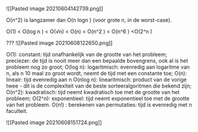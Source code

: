 ![[Pasted image 20210604142739.png]]
   

O(n^2) is langzamer dan O(n log⁡n ) (voor grote n, in de worst-case).

O(1) < O(log ⁡n ) < O(√n) < O(n) < O(n^2 ) < O(n^6 ) <O(2^n )

???
![[Pasted image 20210608122650.png]]

O(1): constant: tijd onafhankelijk van de grootte van het probleem; preciezer: de tijd is nooit meer dan een bepaalde bovengrens, ook al is het probleem nog zo groot;
O(log n): logaritmisch: evenredig aan logaritme van n, als n 10 maal zo groot wordt, neemt de tijd met een constante toe;
O(n): lineair: tijd evenredig aan n
O(nlog n): linearitmisch: product van de vorige twee - dit is de complexiteit van de beste sorteeralgoritmen die bekend zijn;
O(n^2): kwadratisch: tijd neemt kwadratisch toe met de grootte van het probleem;
O(2^n): exponentieel: tijd neemt exponentieel toe met de grootte van het probleem.
O(n!) : berekenen van permutaties: tijd is evenredig met n faculteit.

![[Pasted image 20210608151724.png]]